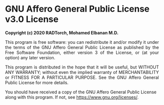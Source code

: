 # GNU Affero General Public License v3.0 License

**Copyright (c) 2020 RADTorch, Mohamed Elbanan M.D.**

<p style='text-align: justify;'>
This program is free software: you can redistribute it and/or modify
it under the terms of the GNU Affero General Public License as published
by the Free Software Foundation, either version 3 of the License, or
(at your option) any later version.

</p>

<p style='text-align: justify;'>
This program is distributed in the hope that it will be useful,
but WITHOUT ANY WARRANTY; without even the implied warranty of
MERCHANTABILITY or FITNESS FOR A PARTICULAR PURPOSE.  See the
GNU Affero General Public License for more details.
</p>

<p style='text-align: justify;'>

You should have received a copy of the GNU Affero General Public License
along with this program.  If not, see https://www.gnu.org/licenses/.

</p>
